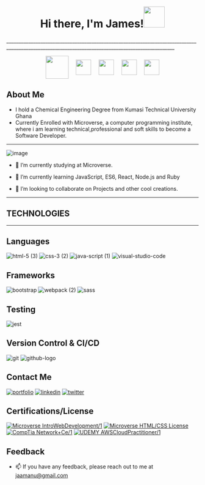 <h1 align="center">Hi there, I'm James!<img src="https://github.com/mitul3737/mitul3737/blob/main/Wave.gif" height="55px" width="55px"></h1>___________________________________________________________________________________________________________________________________________________
<!-- Social icons section -->
<p align="center">
<a  href="https://twitter.com/JamesAsibeyManu"  target="_blank">
<img  align="center"  src="https://user-images.githubusercontent.com/98466955/195562079-ddcec4f1-a5c2-47ba-a4cd-a7ca5ad10ccc.png" height="60"  width="60"  /></a>
&#8287;&#8287;&#8287;
<a  href="https://www.linkedin.com/in/ushindi-gedeon"  target="_blank">
<img  align="center"  src="https://img.icons8.com/doodle/2x/linkedin.png" height="40"  width="40"  /></a>
&#8287;&#8287;&#8287;
<a href="mailto:gedeontshobohwa1@gmail.com" target="_blank">
<img  align="center"  src="https://img.icons8.com/doodle/2x/gmail.png"  height="40"  width="40"  /></a> 
&#8287;&#8287;&#8287;
<a  href="https://www.facebook.com/gedeon.tshobohwa/"  target="_blank">
<img  align="center"  src="https://img.icons8.com/doodle/2x/facebook.png" height="40"  width="40"  /></a>
&#8287;&#8287;&#8287;
<a href="https://www.instagram.com/ushindi_gedeon/" target="_blank">
<img  align="center"  src="https://img.icons8.com/doodle/2x/instagram.png"  height="40"  width="40"  /></a>
</p>











 ## About Me
 
- I hold a Chemical Engineering Degree from Kumasi Technical University Ghana
- Currently Enrolled with Microverse, a computer programming institute, where i am learning technical,professional and soft skills to become a           Software   Developer.

______________________________________________________________________________________________________________________________________________________

![image](https://media4.giphy.com/media/qgQUggAC3Pfv687qPC/giphy.gif?cid=ecf05e)


- 🔭 I’m currently studying at Microverse.

- 🌱 I’m currently learning JavaScript, ES6, React, Node.js and Ruby

- 👯 I’m looking to collaborate on Projects and other cool creations.

______________________________________________________________________________________________________________________________________________________
## TECHNOLOGIES 
______________________________________________________________________________________________________________________________________________________

## Languages 
![html-5 (3)](https://user-images.githubusercontent.com/98466955/195468583-f1d0a3cc-e0d1-4626-8b11-10f58a3d8486.png)
![css-3 (2)](https://user-images.githubusercontent.com/98466955/195469125-5644400c-732b-4a43-a4e0-8c9213d84743.png)
![java-script (1)](https://user-images.githubusercontent.com/98466955/195469780-9aed5f72-82d8-4a93-ad21-2b6327b47b32.png)
![visual-studio-code](https://user-images.githubusercontent.com/98466955/195476626-69c30c8b-ca99-4e6d-88dc-1c9bad957454.png)

## Frameworks
![bootstrap](https://user-images.githubusercontent.com/98466955/195473368-f4b048b7-e3af-4cd3-a90f-f85834d4628a.png)
![webpack (2)](https://user-images.githubusercontent.com/98466955/195474253-40bebee2-5e4c-4503-8875-629961cd7b15.png)
![sass](https://user-images.githubusercontent.com/98466955/195476359-9250572e-a9c4-4f56-b400-aa49b9676403.png)


## Testing
![jest](https://user-images.githubusercontent.com/98466955/195473686-757890dd-97c6-414f-8d88-37ed3e6dfba4.png)

## Version Control & CI/CD
![git](https://user-images.githubusercontent.com/98466955/195476809-1dbe8838-a259-4cd5-a520-08a2d73a5b3d.png)
![github-logo](https://user-images.githubusercontent.com/98466955/195477588-884b92e8-2092-4513-8352-d0c6eaa5e7b5.png)


## Contact Me

[![portfolio](https://img.shields.io/badge/my_portfolio-000?style=for-the-badge&logo=ko-fi&logoColor=white)](https://jaamanu.github.io/Project-Portfolio/)
[![linkedin](https://img.shields.io/badge/linkedin-0A66C2?style=for-the-badge&logo=linkedin&logoColor=white)](https://www.linkedin.com/in/jamesasibeymanu)
[![twitter](https://img.shields.io/badge/twitter-1DA1F2?style=for-the-badge&logo=twitter&logoColor=white)](https://twitter.com/JamesAsibeyManu)


## Certifications/License

[![Microverse IntroWebDevelopment/1](https://img.shields.io/badge/IntroWebDevelopment/1-MicroverseCertificate-1.svg)](https://www.credential.net/8a4b8512-445f-49c1-a97e-6f2576c9edb3)
[![Microverse HTML/CSS License](https://img.shields.io/badge/HTML/CSS-MicroverseCertificate-1.svg)](https://www.credential.net/8a4b8512-445f-49c1-a97e-6f2576c9edb3#gs.fftznz)
[![CompTia Network+Ce/1](https://img.shields.io/badge/Network+Ce/1-CompTiaCertification-1.svg)](https://www.credly.com/badges/941bc398-6d68-4886-8226-00c1ba78ec14/linked_in_profile)
[![UDEMY AWSCloudPractitioner/1](https://img.shields.io/badge/AWSCloudPractitioner/1-UDEMY-1.svg)](https://www.udemy.com/certificate/UC-4789aaae-6c97-47eb-94e1-dbe6627d52e1)



## Feedback

- 📫 If you have any feedback, please reach out to me at jaamanu@gmail.com

